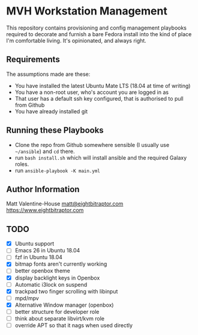 MVH Workstation Management
=========

This repository contains provisioning and config management playbooks required
to decorate and furnish a bare Fedora install into the kind of place I'm
comfortable living. It's opinionated, and always right.

Requirements
------------

The assumptions made are these:

  * You have installed the latest Ubuntu Mate LTS (18.04 at time of writing)
  * You have a non-root user, who's account you are logged in as
  * That user has a default ssh key configured, that is authorised to pull from Github
  * You have already installed git


Running these Playbooks
--------------

* Clone the repo from Github somewhere sensible (I usually use `~/ansible`) and `cd` there.
* run `bash install.sh` which will install ansible and the required Galaxy roles.
* run `ansible-playbook -K main.yml`

Author Information
------------------

Matt Valentine-House
matt@eightbitraptor.com
https://www.eightbitraptor.com

TODO
----

* [X] Ubuntu support
* [ ] Emacs 26 in Ubuntu 18.04
* [ ] fzf in Ubuntu 18.04
* [X] bitmap fonts aren't currently working
* [ ] better openbox theme
* [X] display backlight keys in Openbox
* [ ] Automatic i3lock on suspend
* [X] trackpad two finger scrolling with libinput
* [ ] mpd/mpv
* [X] Alternative Window manager (openbox)
* [ ] better structure for developer role
* [ ] think about separate libvirt/kvm role
* [ ] override APT so that it nags when used directly
